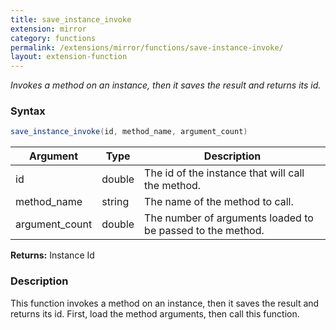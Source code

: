 ```yaml
---
title: save_instance_invoke
extension: mirror
category: functions
permalink: /extensions/mirror/functions/save-instance-invoke/
layout: extension-function
---
```


_Invokes a method on an instance, then it saves the result and returns its id._

### Syntax ###
```cs
save_instance_invoke(id, method_name, argument_count)
```

| Argument | Type | Description |
| --- | --- | --- |
| id | double | The id of the instance that will call the method. |
| method_name | string | The name of the method to call. |
| argument_count | double | The number of arguments loaded to be passed to the method. |

**Returns:** Instance Id

### Description

This function invokes a method on an instance, then it saves the result and returns its id. First, load the method arguments, then call this function. 

